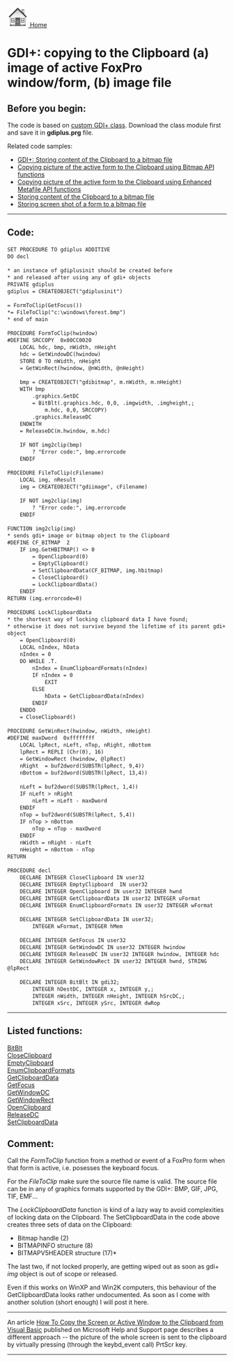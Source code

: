 [<img src="../images/home.png"> Home ](https://github.com/VFPX/Win32API)  

# GDI+: copying to the Clipboard (a) image of active FoxPro window/form, (b) image file

## Before you begin:
The code is based on [custom GDI+ class](sample_450.md). Download the class module first and save it in **gdiplus.prg** file.   

Related code samples:  
* [GDI+: Storing content of the Clipboard to a bitmap file](sample_475.md)  
* [Copying picture of the active form to the Clipboard using Bitmap API functions](sample_091.md)  
* [Copying picture of the active form to the Clipboard using Enhanced Metafile API functions](sample_404.md)  
* [Storing content of the Clipboard to a bitmap file](sample_189.md)  
* [Storing screen shot of a form to a bitmap file](sample_187.md)  

  
***  


## Code:
```foxpro  
SET PROCEDURE TO gdiplus ADDITIVE
DO decl

* an instance of gdiplusinit should be created before
* and released after using any of gdi+ objects
PRIVATE gdiplus
gdiplus = CREATEOBJECT("gdiplusinit")

= FormToClip(GetFocus())
*= FileToClip("c:\windows\forest.bmp")
* end of main

PROCEDURE FormToClip(hwindow)
#DEFINE SRCCOPY  0x00CC0020
	LOCAL hdc, bmp, nWidth, nHeight
	hdc = GetWindowDC(hwindow)
	STORE 0 TO nWidth, nHeight
	= GetWinRect(hwindow, @nWidth, @nHeight)

	bmp = CREATEOBJECT("gdibitmap", m.nWidth, m.nHeight)
	WITH bmp
		.graphics.GetDC
		= BitBlt(.graphics.hdc, 0,0, .imgwidth, .imgheight,;
			m.hdc, 0,0, SRCCOPY)
		.graphics.ReleaseDC
	ENDWITH
	= ReleaseDC(m.hwindow, m.hdc)

	IF NOT img2clip(bmp)
		? "Error code:", bmp.errorcode
	ENDIF

PROCEDURE FileToClip(cFilename)
	LOCAL img, nResult
	img = CREATEOBJECT("gdiimage", cFilename)

	IF NOT img2clip(img)
		? "Error code:", img.errorcode
	ENDIF

FUNCTION img2clip(img)
* sends gdi+ image or bitmap object to the Clipboard
#DEFINE CF_BITMAP  2
	IF img.GetHBITMAP() <> 0
		= OpenClipboard(0)
		= EmptyClipboard()
		= SetClipboardData(CF_BITMAP, img.hbitmap)
		= CloseClipboard()
		= LockClipboardData()
	ENDIF
RETURN (img.errorcode=0)

PROCEDURE LockClipboardData
* the shortest way of locking clipboard data I have found;
* otherwise it does not survive beyond the lifetime of its parent gdi+ object
	= OpenClipboard(0)
	LOCAL nIndex, hData
	nIndex = 0
	DO WHILE .T.
		nIndex = EnumClipboardFormats(nIndex)
		IF nIndex = 0
			EXIT
		ELSE
			hData = GetClipboardData(nIndex)
		ENDIF
	ENDDO
	= CloseClipboard()

PROCEDURE GetWinRect(hwindow, nWidth, nHeight)
#DEFINE maxDword  0xffffffff
	LOCAL lpRect, nLeft, nTop, nRight, nBottom
	lpRect = REPLI (Chr(0), 16)
	= GetWindowRect (hwindow, @lpRect)
	nRight  = buf2dword(SUBSTR(lpRect, 9,4))
	nBottom = buf2dword(SUBSTR(lpRect, 13,4))

	nLeft = buf2dword(SUBSTR(lpRect, 1,4))
	IF nLeft > nRight
		nLeft = nLeft - maxDword
	ENDIF
	nTop = buf2dword(SUBSTR(lpRect, 5,4))
	IF nTop > nBottom
		nTop = nTop - maxDword
	ENDIF
	nWidth = nRight - nLeft
	nHeight = nBottom - nTop
RETURN

PROCEDURE decl
	DECLARE INTEGER CloseClipboard IN user32
	DECLARE INTEGER EmptyClipboard  IN user32
	DECLARE INTEGER OpenClipboard IN user32 INTEGER hwnd
	DECLARE INTEGER GetClipboardData IN user32 INTEGER uFormat
	DECLARE INTEGER EnumClipboardFormats IN user32 INTEGER wFormat

	DECLARE INTEGER SetClipboardData IN user32;
		INTEGER wFormat, INTEGER hMem

	DECLARE INTEGER GetFocus IN user32
	DECLARE INTEGER GetWindowDC IN user32 INTEGER hwindow
	DECLARE INTEGER ReleaseDC IN user32 INTEGER hwindow, INTEGER hdc
	DECLARE INTEGER GetWindowRect IN user32 INTEGER hwnd, STRING @lpRect

	DECLARE INTEGER BitBlt IN gdi32;
		INTEGER hDestDC, INTEGER x, INTEGER y,;
		INTEGER nWidth, INTEGER nHeight, INTEGER hSrcDC,;
		INTEGER xSrc, INTEGER ySrc, INTEGER dwRop  
```  
***  


## Listed functions:
[BitBlt](../libraries/gdi32/BitBlt.md)  
[CloseClipboard](../libraries/user32/CloseClipboard.md)  
[EmptyClipboard](../libraries/user32/EmptyClipboard.md)  
[EnumClipboardFormats](../libraries/user32/EnumClipboardFormats.md)  
[GetClipboardData](../libraries/user32/GetClipboardData.md)  
[GetFocus](../libraries/user32/GetFocus.md)  
[GetWindowDC](../libraries/user32/GetWindowDC.md)  
[GetWindowRect](../libraries/user32/GetWindowRect.md)  
[OpenClipboard](../libraries/user32/OpenClipboard.md)  
[ReleaseDC](../libraries/user32/ReleaseDC.md)  
[SetClipboardData](../libraries/user32/SetClipboardData.md)  

## Comment:
Call the *FormToClip* function from a method or event of a FoxPro form when that form is active, i.e. posesses the keyboard focus.  
  
For the *FileToClip* make sure the source file name is valid. The source file can be in any of graphics formats supported by the GDI+: BMP, GIF, JPG, TIF, EMF...  
  
The *LockClipboardData* function is kind of a lazy way to avoid complexities of locking data on the Clipboard. The SetClipboardData in the code above creates three sets of data on the Clipboard:  
  
* Bitmap handle (2)  
* BITMAPINFO structure (8)  
* BITMAPV5HEADER structure (17)*  
  
The last two, if not locked properly, are getting wiped out as soon as gdi+ *img* object is out of scope or released.   
  
Even if this works on WinXP and Win2K computers, this behaviour of the GetClipboardData looks rather undocumented. As soon as I come with another solution (short enough) I will post it here.  
  
* * *  
An article [How To Copy the Screen or Active Window to the Clipboard from Visual Basic](https://support.microsoft.com/en-us/help/240653/how-to-copy-the-screen-or-active-window-to-the-clipboard-from-visual-b) published on Microsoft Help and Support page describes a different approach -- the picture of the whole screen is sent to the clipboard by virtually pressing (through the keybd_event call) PrtScr key.  

***  


